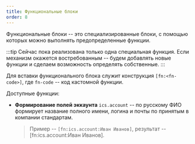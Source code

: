 ```yaml
---
title: Функциональные блоки
order: 8
---
```


Функциональные блоки -- это специализированные блоки, с помощью которых можно выполнять предопределенные функции.

:::tip
Сейчас пока реализована только одна специальная функция. Если механизм окажется востребованным -- будем добавлять новые функции и сделаем возможность определять собственные.
:::

Для вставки функционального блока служит конструкция `[fn:<fn-code>]`, где `fn-code` -- код кастомной функции.

Доступные функции:

-   **Формирование полей эккаунта** `ics.account` -- по русскому ФИО формирует название полного имени, логина и почты по принятым в компании стандартам.

    >Пример -- `[fn:ics.account:Иван Иванов]`, результат -- [fn:ics.account:Иван Иванов].
